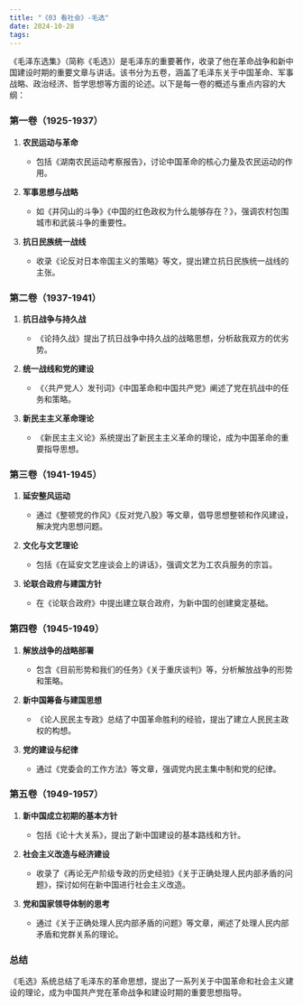 ```yaml
---
title: "《03 看社会》-毛选"
date: 2024-10-28
tags: 
---
```

《毛泽东选集》（简称《毛选》）是毛泽东的重要著作，收录了他在革命战争和新中国建设时期的重要文章与讲话。该书分为五卷，涵盖了毛泽东关于中国革命、军事战略、政治经济、哲学思想等方面的论述。以下是每一卷的概述与重点内容的大纲：

### 第一卷（1925-1937）

1. **农民运动与革命**  
   - 包括《湖南农民运动考察报告》，讨论中国革命的核心力量及农民运动的作用。

2. **军事思想与战略**  
   - 如《井冈山的斗争》《中国的红色政权为什么能够存在？》，强调农村包围城市和武装斗争的重要性。

3. **抗日民族统一战线**  
   - 收录《论反对日本帝国主义的策略》等文，提出建立抗日民族统一战线的主张。

### 第二卷（1937-1941）

1. **抗日战争与持久战**  
   - 《论持久战》提出了抗日战争中持久战的战略思想，分析敌我双方的优劣势。

2. **统一战线和党的建设**  
   - 《〈共产党人〉发刊词》《中国革命和中国共产党》阐述了党在抗战中的任务和策略。

3. **新民主主义革命理论**  
   - 《新民主主义论》系统提出了新民主主义革命的理论，成为中国革命的重要指导思想。

### 第三卷（1941-1945）

1. **延安整风运动**  
   - 通过《整顿党的作风》《反对党八股》等文章，倡导思想整顿和作风建设，解决党内思想问题。

2. **文化与文艺理论**  
   - 包括《在延安文艺座谈会上的讲话》，强调文艺为工农兵服务的宗旨。

3. **论联合政府与建国方针**  
   - 在《论联合政府》中提出建立联合政府，为新中国的创建奠定基础。

### 第四卷（1945-1949）

1. **解放战争的战略部署**  
   - 包含《目前形势和我们的任务》《关于重庆谈判》等，分析解放战争的形势和策略。

2. **新中国筹备与建国思想**  
   - 《论人民民主专政》总结了中国革命胜利的经验，提出了建立人民民主政权的构想。

3. **党的建设与纪律**  
   - 通过《党委会的工作方法》等文章，强调党内民主集中制和党的纪律。

### 第五卷（1949-1957）

1. **新中国成立初期的基本方针**  
   - 包括《论十大关系》，提出了新中国建设的基本路线和方针。

2. **社会主义改造与经济建设**  
   - 收录了《再论无产阶级专政的历史经验》《关于正确处理人民内部矛盾的问题》，探讨如何在新中国进行社会主义改造。

3. **党和国家领导体制的思考**  
   - 通过《关于正确处理人民内部矛盾的问题》等文章，阐述了处理人民内部矛盾和党群关系的理论。

### 总结

《毛选》系统总结了毛泽东的革命思想，提出了一系列关于中国革命和社会主义建设的理论，成为中国共产党在革命战争和建设时期的重要思想指导。

